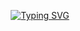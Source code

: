 <p align="center"> <a href="https://git.io/typing-svg"><img src="https://readme-typing-svg.herokuapp.com?font=Fira+Code&pause=1000&color=F7F7F7&width=435&lines=Welcome+to+a+new+world+%F0%9F%8F%A1;Making+Discord+a+Better+Place+%E2%9C%A8" alt="Typing SVG" /></a> </p>
